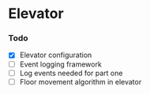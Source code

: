 # Elevator

### Todo

- [x] Elevator configuration
- [ ] Event logging framework
- [ ] Log events needed for part one
- [ ] Floor movement algorithm in elevator